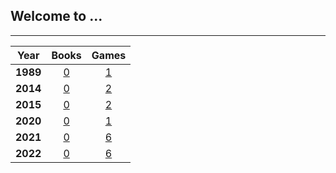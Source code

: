 ## Welcome to ...

<link rel="shortcut icon" type="image/x-icon" href="favicon.ico">

---

|Year|Books|Games|
|:---:|:---:|:---:|
|**1989**|[0](pg/b/b_1989.md)|[1](pg/g/g_1989.md)|
|**2014**|[0](pg/b/b_2014.md)|[2](pg/g/g_2014.md)|
|**2015**|[0](pg/b/b_2015.md)|[2](pg/g/g_2015.md)|
|**2020**|[0](pg/b/b_2020.md)|[1](pg/g/g_2020.md)|
|**2021**|[0](pg/b/b_2021.md)|[6](pg/g/g_2021.md)|
|**2022**|[0](pg/b/b_2022.md)|[6](pg/g/g_2022.md)|
